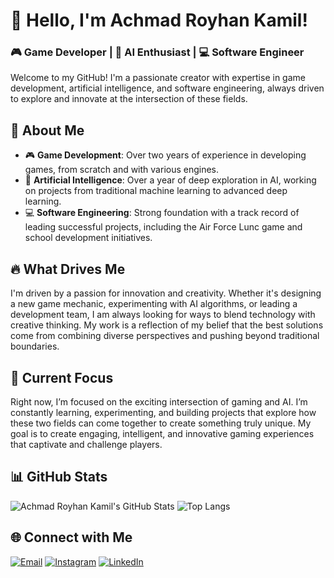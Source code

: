 # 👋 Hello, I'm Achmad Royhan Kamil!

### 🎮 Game Developer | 🤖 AI Enthusiast | 💻 Software Engineer

Welcome to my GitHub! I'm a passionate creator with expertise in game development, artificial intelligence, and software engineering, always driven to explore and innovate at the intersection of these fields.

## 🌟 About Me

- 🎮 **Game Development**: Over two years of experience in developing games, from scratch and with various engines.
- 🤖 **Artificial Intelligence**: Over a year of deep exploration in AI, working on projects from traditional machine learning to advanced deep learning.
- 💻 **Software Engineering**: Strong foundation with a track record of leading successful projects, including the Air Force Lunc game and school development initiatives.

## 🔥 What Drives Me

I'm driven by a passion for innovation and creativity. Whether it's designing a new game mechanic, experimenting with AI algorithms, or leading a development team, I am always looking for ways to blend technology with creative thinking. My work is a reflection of my belief that the best solutions come from combining diverse perspectives and pushing beyond traditional boundaries.

## 🎯 Current Focus

Right now, I’m focused on the exciting intersection of gaming and AI. I’m constantly learning, experimenting, and building projects that explore how these two fields can come together to create something truly unique. My goal is to create engaging, intelligent, and innovative gaming experiences that captivate and challenge players.

## 📊 GitHub Stats

![Achmad Royhan Kamil's GitHub Stats](https://github-readme-stats.vercel.app/api?username=your-github-username&show_icons=true&theme=radical)
![Top Langs](https://github-readme-stats.vercel.app/api/top-langs/?username=your-github-username&layout=compact&theme=radical)

## 🌐 Connect with Me

[![Email](https://img.shields.io/badge/Email-D14836?style=for-the-badge&logo=gmail&logoColor=white)](mailto:royhan1125@gmail.com)
[![Instagram](https://img.shields.io/badge/Instagram-E4405F?style=for-the-badge&logo=instagram&logoColor=white)](https://www.instagram.com/aroyyyka/)
[![LinkedIn](https://img.shields.io/badge/LinkedIn-0077B5?style=for-the-badge&logo=linkedin&logoColor=white)](https://www.linkedin.com/in/achmad-royhan-kamil/)
